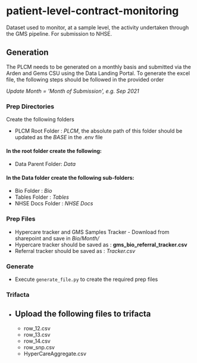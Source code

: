 # patient-level-contract-monitoring
Dataset used to monitor, at a sample level, the activity undertaken through the GMS pipeline. For submission to NHSE.

## Generation 
The PLCM needs to be generated on a monthly basis and submitted via the Arden and Gems CSU using the Data Landing Portal. To generate the excel file, the following steps should be followed in the provided order

_Update Month = 'Month of Submission', e.g. Sep 2021_

### Prep Directories
Create the following folders
- PLCM Root Folder : _PLCM_, the absolute path of this folder should be updated as the _BASE_ in the .env file
#### In the root folder create the following:
- Data Parent Folder: _Data_
#### In the Data folder create the following sub-folders:
- Bio Folder : _Bio_
- Tables Folder : _Tables_
- NHSE Docs Folder : _NHSE Docs_


### Prep Files 
- Hypercare tracker and GMS Samples Tracker - Download from sharepoint and save in _Bio/Month/_
- Hypercare tracker should be saved as : __gms_bio_referral_tracker.csv__
- Referral tracker should be saved as : _Tracker.csv_

### Generate
- Execute `generate_file.py` to create the required prep files

### Trifacta
- Upload the following files to trifacta
    - 
    - row_12.csv
    - row_13.csv
    - row_14.csv
    - row_snp.csv
    - HyperCareAggregate.csv
